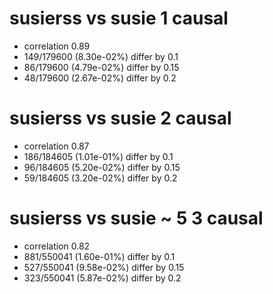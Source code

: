 # susierss vs susie  1 causal

- correlation 0.89
- 149/179600 (8.30e-02%) differ by 0.1
- 86/179600 (4.79e-02%) differ by 0.15
- 48/179600 (2.67e-02%) differ by 0.2


# susierss vs susie  2 causal

- correlation 0.87
- 186/184605 (1.01e-01%) differ by 0.1
- 96/184605 (5.20e-02%) differ by 0.15
- 59/184605 (3.20e-02%) differ by 0.2


# susierss vs susie  ~ 5 3 causal

- correlation 0.82
- 881/550041 (1.60e-01%) differ by 0.1
- 527/550041 (9.58e-02%) differ by 0.15
- 323/550041 (5.87e-02%) differ by 0.2


